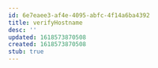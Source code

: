 ```yaml
---
id: 6e7eaee3-af4e-4095-abfc-4f14a6ba4392
title: verifyHostname
desc: ''
updated: 1618573870508
created: 1618573870508
stub: true
---
```


